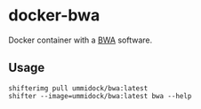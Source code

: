# docker-bwa

Docker container with a [BWA](http://bio-bwa.sourceforge.net/) software.


Usage
-----

    shifterimg pull ummidock/bwa:latest
    shifter --image=ummidock/bwa:latest bwa --help